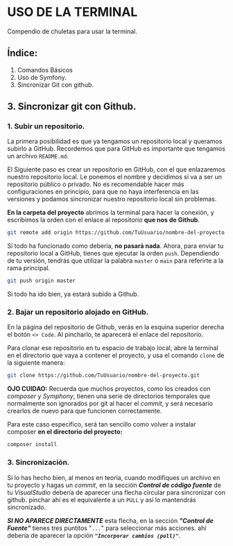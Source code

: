 # USO DE LA TERMINAL

Compendio de chuletas para usar la terminal.

## Índice:

1. Comandos Básicos
2. Uso de Symfony.
3. Sincronizar Git con github.

## 3. Sincronizar git con Github.

### 1. Subir un repositorio.

La primera posibilidad es que ya tengamos un repositorio local y queramos subirlo a GitHub. Recordemos que para GitHub es importante que tengamos un archivo `README.md`.

El Siguiente paso es crear un repositorio en GitHub, con el que enlazaremos nuestro repositorio local. Le ponemos el nombre y decidimos si va a ser un repositorio público o privado. No es recomendable hacer más configuraciones en principio, para que no haya interferencia en las versiones y podamos sincronizar nuestro repositorio local sin problemas.

**En la carpeta del proyecto** abrimos la terminal para hacer la conexión, y escribimos la orden con el enlace al repositorio **que nos de Github**.

```bash
git remote add origin https://github.com/TuUsuario/nombre-del-proyecto.git
```

Si todo ha funcionado como debería, **no pasará nada**. Ahora, para enviar tu repositorio local a GitHub, tienes que ejecutar la orden `push`. Dependiendo de tu versión, tendrás que utilizar la palabra `master` o `main` para referirte a la rama principal.

```bash
git push origin master
```

Si todo ha ido bien, ya estará subido a Github.

### 2. Bajar un repositorio alojado en GitHub.

En la página del repositorio de Github, verás en la esquina superior derecha el botón `<> Code`. Al pincharlo, te aparecerá el enlace del repositorio.

Para clonar ese repositorio en tu espacio de trabajo local, abre la terminal en el directorio que vaya a contener el proyecto, y usa el comando `clone` de la siguiente manera:

```bash
git clone https://github.com/TuUsuario/nombre-del-proyecto.git
```

**OJO CUIDAO:** Recuerda que muchos proyectos, como los creados con _composer_ y _Symphony_, tienen una serie de directorios temporales que normalmente son ignorados por git al hacer el _commit_, y será necesario crearlos de nuevo para que funcionen correctamente.

Para este caso específico, será tan sencillo como volver a instalar composer **en el directorio del proyecto:**

```bash
composer install
```

### 3. Sincronización.

Si lo has hecho bien, al menos en teoría, cuando modifiques un archivo en tu proyecto y hagas un _commit_, en la sección **_Control de código fuente_** de tu _VisualStudio_
debería de aparecer una flecha circular para sincronizar con github. pinchar ahí es el equivalente a un `PULL` y así lo mantendrás sincronizado.

**_SI NO APARECE DIRECTAMENTE_** esta flecha, en la sección **_"Control de Fuente"_** tienes tres puntitos "`...`" para seleccionar más acciones.
ahí debería de aparecer la opción **_`"Incorporar cambios (pull)"`_**.